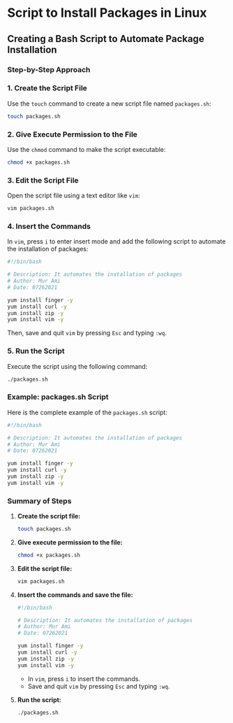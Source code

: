 # Script to Install Packages in Linux

## Creating a Bash Script to Automate Package Installation

### Step-by-Step Approach

### 1. Create the Script File
Use the `touch` command to create a new script file named `packages.sh`:
```bash
touch packages.sh
```

### 2. Give Execute Permission to the File
Use the `chmod` command to make the script executable:
```bash
chmod +x packages.sh
```

### 3. Edit the Script File
Open the script file using a text editor like `vim`:
```bash
vim packages.sh
```

### 4. Insert the Commands
In `vim`, press `i` to enter insert mode and add the following script to automate the installation of packages:
```bash
#!/bin/bash

# Description: It automates the installation of packages
# Author: Mur Ami
# Date: 07262021

yum install finger -y
yum install curl -y
yum install zip -y
yum install vim -y
```
Then, save and quit `vim` by pressing `Esc` and typing `:wq`.

### 5. Run the Script
Execute the script using the following command:
```bash
./packages.sh
```

### Example: packages.sh Script
Here is the complete example of the `packages.sh` script:

```bash
#!/bin/bash

# Description: It automates the installation of packages
# Author: Mur Ami
# Date: 07262021

yum install finger -y
yum install curl -y
yum install zip -y
yum install vim -y
```

### Summary of Steps

1. **Create the script file:**
    ```bash
    touch packages.sh
    ```

2. **Give execute permission to the file:**
    ```bash
    chmod +x packages.sh
    ```

3. **Edit the script file:**
    ```bash
    vim packages.sh
    ```

4. **Insert the commands and save the file:**
    ```bash
    #!/bin/bash

    # Description: It automates the installation of packages
    # Author: Mur Ami
    # Date: 07262021

    yum install finger -y
    yum install curl -y
    yum install zip -y
    yum install vim -y
    ```
    - In `vim`, press `i` to insert the commands.
    - Save and quit `vim` by pressing `Esc` and typing `:wq`.

5. **Run the script:**
    ```bash
    ./packages.sh
    ```